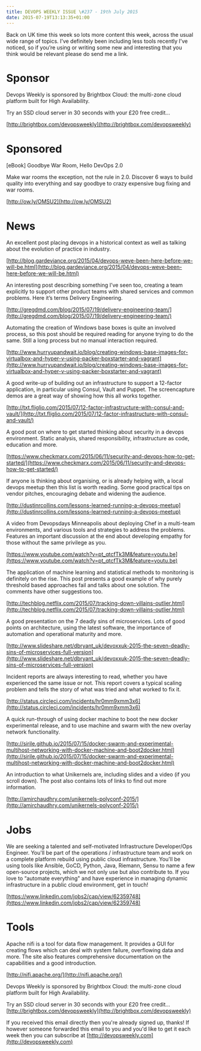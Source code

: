 ```yaml
---
title: DEVOPS WEEKLY ISSUE \#237 - 19th July 2015 
date: 2015-07-19T13:13:35+01:00
---
```


Back on UK time this week so lots more content this week, across the usual wide range of topics. I’ve definitely been including less tools recently I’ve noticed, so if you’re using or writing some new and interesting that you think would be relevant please do send me a link.


Sponsor
======

Devops Weekly is sponsored by Brightbox Cloud: the multi-zone cloud platform built for High Availability.

Try an SSD cloud server in 30 seconds with your £20 free credit…

[http://brightbox.com/devopsweekly](http://brightbox.com/devopsweekly)


Sponsored
========

[eBook] Goodbye War Room, Hello DevOps 2.0

Make war rooms the exception, not the rule in 2.0. Discover 6 ways to build quality into everything and say goodbye to crazy expensive bug fixing and war rooms.

[http://ow.ly/OMSU2](http://ow.ly/OMSU2)


News
====

An excellent post placing devops in a historical context as well as talking about the evolution of practice in industry.

[http://blog.gardeviance.org/2015/04/devops-weve-been-here-before-we-will-be.html](http://blog.gardeviance.org/2015/04/devops-weve-been-here-before-we-will-be.html)


An interesting post describing something I’ve seen too, creating a team explicitly to support other product teams with shared services and common problems. Here it’s terms Delivery Engineering.

[http://gregdmd.com/blog/2015/07/19/delivery-engineering-team/](http://gregdmd.com/blog/2015/07/19/delivery-engineering-team/)


Automating the creation of Windows base boxes is quite an involved process, so this post should be required reading for anyone trying to do the same. Still a long process but no manual interaction required.

[http://www.hurryupandwait.io/blog/creating-windows-base-images-for-virtualbox-and-hyper-v-using-packer-boxstarter-and-vagrant](http://www.hurryupandwait.io/blog/creating-windows-base-images-for-virtualbox-and-hyper-v-using-packer-boxstarter-and-vagrant)


A good write-up of building out an infrastructure to support a 12-factor application, in particular using Consul, Vault and Puppet. The screencapture demos are a great way of showing how this all works together.

[http://txt.fliglio.com/2015/07/12-factor-infrastructure-with-consul-and-vault/](http://txt.fliglio.com/2015/07/12-factor-infrastructure-with-consul-and-vault/)


A good post on where to get started thinking about security in a devops environment. Static analysis, shared responsibility, infrastructure as code, education and more.

[https://www.checkmarx.com/2015/06/11/security-and-devops-how-to-get-started/](https://www.checkmarx.com/2015/06/11/security-and-devops-how-to-get-started/)


If anyone is thinking about organising, or is already helping with, a local devops meetup then this list is worth reading. Some good practical tips on vendor pitches, encouraging debate and widening the audience.

[http://dustinrcollins.com/lessons-learned-running-a-devops-meetup](http://dustinrcollins.com/lessons-learned-running-a-devops-meetup)


A video from Devopsdays Minneapolis about deploying Chef in a multi-team environments, and various tools and strategies to address the problems. Features an important discussion at the end about developing empathy for those without the same privilege as you.

[https://www.youtube.com/watch?v=pt_qtcfTk3M&feature=youtu.be](https://www.youtube.com/watch?v=pt_qtcfTk3M&feature=youtu.be)


The application of machine learning and statistical methods to monitoring is definitely on the rise. This post presents a good example of why purely threshold based approaches fail and talks about one solution. The comments have other suggestions too.

[http://techblog.netflix.com/2015/07/tracking-down-villains-outlier.html](http://techblog.netflix.com/2015/07/tracking-down-villains-outlier.html)


A good presentation on the 7 deadly sins of microservices. Lots of good points on architecture, using the latest software, the importance of automation and operational maturity and more.

[http://www.slideshare.net/dbryant_uk/devoxxuk-2015-the-seven-deadly-sins-of-microservices-full-version](http://www.slideshare.net/dbryant_uk/devoxxuk-2015-the-seven-deadly-sins-of-microservices-full-version)


Incident reports are always interesting to read, whether you have experienced the same issue or not. This report covers a typical scaling problem and tells the story of what was tried and what worked to fix it.

[http://status.circleci.com/incidents/hr0mm9xmm3x6](http://status.circleci.com/incidents/hr0mm9xmm3x6)


A quick run-through of using docker machine to boot the new docker experimental release, and to use machine and swarm with the new overlay network functionality.

[http://sirile.github.io/2015/07/15/docker-swarm-and-experimental-multihost-networking-with-docker-machine-and-boot2docker.html](http://sirile.github.io/2015/07/15/docker-swarm-and-experimental-multihost-networking-with-docker-machine-and-boot2docker.html)


An introduction to what Unikernels are, including slides and a video (if you scroll down). The post also contains lots of links to find out more information.

[http://amirchaudhry.com/unikernels-polyconf-2015/](http://amirchaudhry.com/unikernels-polyconf-2015/)


Jobs
====

We are seeking a talented and self-motivated Infrastructure Developer/Ops Engineer. You'll be part of the operations / infrastructure team and work on a complete platform rebuild using public cloud infrastructure. You'll be using tools like Ansible, GoCD, Python, Java, Riemann, Sensu to name a few open-source projects, which we not only use but also contribute to. If you love to “automate everything" and have experience in managing dynamic infrastructure in a public cloud environment, get in touch!

[https://www.linkedin.com/jobs2/cap/view/62359748](https://www.linkedin.com/jobs2/cap/view/62359748)


Tools
=====

Apache nifi is a tool for data flow management. It provides a GUI for creating flows which can deal with system failure, overflowing data and more. The site also features comprehensive documentation on the capabilities and a good introduction.

[http://nifi.apache.org/](http://nifi.apache.org/)


Devops Weekly is sponsored by Brightbox Cloud: the multi-zone cloud platform built for High Availability.

Try an SSD cloud server in 30 seconds with your £20 free credit…
[http://brightbox.com/devopsweekly](http://brightbox.com/devopsweekly)


If you received this email directly then you're already signed up, thanks! If however someone forwarded this email to you and you'd like to get it each week then you can subscribe at [http://devopsweekly.com](http://devopsweekly.com)


